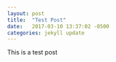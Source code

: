 ```yaml
---
layout: post
title:  "Test Post"
date:   2017-03-10 13:37:02 -0500
categories: jekyll update
---
```



This is a test post